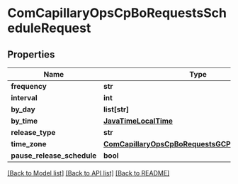 # ComCapillaryOpsCpBoRequestsScheduleRequest

## Properties
Name | Type | Description | Notes
------------ | ------------- | ------------- | -------------
**frequency** | **str** |  | [optional] 
**interval** | **int** |  | [optional] 
**by_day** | **list[str]** |  | [optional] 
**by_time** | [**JavaTimeLocalTime**](JavaTimeLocalTime.md) |  | [optional] 
**release_type** | **str** |  | [optional] 
**time_zone** | [**ComCapillaryOpsCpBoRequestsGCPClusterRequestTz**](ComCapillaryOpsCpBoRequestsGCPClusterRequestTz.md) |  | [optional] 
**pause_release_schedule** | **bool** |  | [optional] 

[[Back to Model list]](../README.md#documentation-for-models) [[Back to API list]](../README.md#documentation-for-api-endpoints) [[Back to README]](../README.md)

